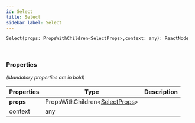 ```yaml
---
id: Select
title: Select
sidebar_label: Select
---
```


```tsx
Select(props: PropsWithChildren<SelectProps>,context: any): ReactNode
```
<br/>



### Properties

<font size="2"><i>(Mandatory properties are in bold)</i></font>

| Properties | Type | Description |
| --------- | ---- | ----------- |
| **props** | PropsWithChildren<[SelectProps](/framework-api/types/SelectProps.md)\> |  |
| context | any |  |
